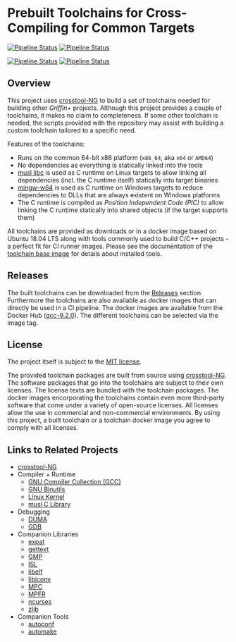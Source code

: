 # Prebuilt Toolchains for Cross-Compiling for Common Targets

[![Pipeline Status](https://img.shields.io/azure-devops/build/griffinplus/788a3dbf-c773-454e-803a-eaebc02f7f84/20/master?label=Building%20Toolchain%20Builder%20Images)](https://dev.azure.com/griffinplus/Cross-Toolchains/_build?definitionId=20)
[![Pipeline Status](https://img.shields.io/azure-devops/build/griffinplus/788a3dbf-c773-454e-803a-eaebc02f7f84/22/master?label=Building%20Toolchain%20Base%20Image)](https://dev.azure.com/griffinplus/Cross-Toolchains/_build?definitionId=22)

[![Pipeline Status](https://img.shields.io/azure-devops/build/griffinplus/788a3dbf-c773-454e-803a-eaebc02f7f84/21/master?label=Building%20Toolchains%20%28gcc-9.2.0%29)](https://dev.azure.com/griffinplus/Cross-Toolchains/_build?definitionId=21)
[![Pipeline Status](https://img.shields.io/azure-devops/build/griffinplus/788a3dbf-c773-454e-803a-eaebc02f7f84/24/master?label=Dockerizing%20Toolchains%20%28gcc-9.2.0%29)](https://dev.azure.com/griffinplus/Cross-Toolchains/_build?definitionId=24)


## Overview

This project uses [crosstool-NG](https://crosstool-ng.github.io) to build a set
of toolchains needed for building other *Griffin+* projects. Although this
project provides a couple of toolchains, it makes no claim to completeness. If
some other toolchain is needed, the scripts provided with the repository may
assist with building a custom toolchain tailored to a specific need.

Features of the toolchains:
- Runs on the common 64-bit x86 platform (`x86_64`, aka `x64` or `AMD64`)
- No dependencies as everything is statically linked into the tools
- [musl libc](https://www.musl-libc.org) is used as C runtime on Linux targets
  to allow linking all dependencies (incl. the C runtime itself) statically
  into target binaries
- [mingw-w64](https://mingw-w64.org) is used as C runtime on Windows targets to
  reduce dependencies to DLLs that are always existent on Windows platforms
- The C runtime is compiled as *Position Independent Code (PIC)* to allow linking
  the C runtime statically into shared objects (if the target supports them)

All toolchains are provided as downloads or in a docker image based on Ubuntu
18.04 LTS along with tools commonly used to build C/C++ projects - a perfect fit for
CI runner images. Please see the documentation of the [toolchain base image](https://github.com/GriffinPlus/toolchains/tree/master/toolchain-base-container)
for details about installed tools.

## Releases

The built toolchains can be downloaded from the [Releases](https://github.com/GriffinPlus/toolchains/releases)
section. Furthermore the toolchains are also available as docker images that can
directly be used in a CI pipeline. The docker images are available from the
Docker Hub ([gcc-9.2.0](https://hub.docker.com/r/griffinplus/toolchain-gcc-9.2.0)).
The different toolchains can be selected via the image tag.

## License

The project itself is subject to the [MIT license](https://github.com/GriffinPlus/toolchains/blob/master/LICENSE).

The provided toolchain packages are built from source using [crosstool-NG](https://crosstool-ng.github.io).
The software packages that go into the toolchains are subject to their own licenses.
The license texts are bundled with the toolchain packages. The docker images
encorporating the toolchains contain even more third-party software that come
under a variety of open-source licenses. All licenses allow the use in commercial
and non-commercial environments. By using this project, a built toolchain or a
toolchain docker image you agree to comply with all licenses.

## Links to Related Projects

- [crosstool-NG](https://crosstool-ng.github.io)
- Compiler + Runtime
  - [GNU Compiler Collection (GCC)](https://gcc.gnu.org)
  - [GNU Binutils](https://www.gnu.org/software/binutils)
  - [Linux Kernel](https://www.kernel.org)
  - [musl C Library](https://www.musl-libc.org)
- Debugging
  - [DUMA](http://duma.sourceforge.net)
  - [GDB](https://www.gnu.org/software/gdb)
- Companion Libraries
  - [expat](https://libexpat.github.io)
  - [gettext](https://www.gnu.org/software/gettext)
  - [GMP](https://gmplib.org)
  - [ISL](http://isl.gforge.inria.fr)
  - [libelf](https://directory.fsf.org/wiki/Libelf)
  - [libiconv](https://www.gnu.org/software/libiconv)
  - [MPC](http://www.multiprecision.org)
  - [MPFR](http://www.mpfr.org)
  - [ncurses](https://invisible-island.net/ncurses)
  - [zlib](https://sourceforge.net/projects/libpng)
- Companion Tools
  - [autoconf](https://www.gnu.org/software/autoconf)
  - [automake](https://www.gnu.org/software/automake)

